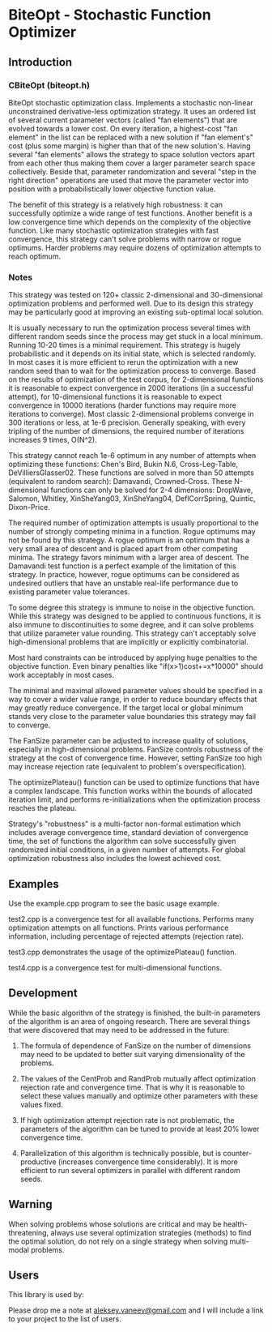 # BiteOpt - Stochastic Function Optimizer #
## Introduction ##

### CBiteOpt (biteopt.h) ###

BiteOpt stochastic optimization class. Implements a stochastic non-linear
unconstrained derivative-less optimization strategy. It uses an ordered
list of several current parameter vectors (called "fan elements") that are
evolved towards a lower cost. On every iteration, a highest-cost "fan
element" in the list can be replaced with a new solution if "fan element's"
cost (plus some margin) is higher than that of the new solution's. Having
several "fan elements" allows the strategy to space solution vectors apart
from each other thus making them cover a larger parameter search space
collectively. Beside that, parameter randomization and several "step in the
right direction" operations are used that move the parameter vector into
position with a probabilistically lower objective function value.

The benefit of this strategy is a relatively high robustness: it can
successfully optimize a wide range of test functions. Another benefit is a
low convergence time which depends on the complexity of the objective
function. Like many stochastic optimization strategies with fast
convergence, this strategy can't solve problems with narrow or rogue
optimums. Harder problems may require dozens of optimization attempts to
reach optimum.

### Notes ###

This strategy was tested on 120+ classic 2-dimensional and 30-dimensional
optimization problems and performed well. Due to its design this strategy may
be particularly good at improving an existing sub-optimal local solution.

It is usually necessary to run the optimization process several times with
different random seeds since the process may get stuck in a local minimum.
Running 10-20 times is a minimal requirement. This strategy is hugely
probabilistic and it depends on its initial state, which is selected randomly.
In most cases it is more efficient to rerun the optimization with a new random
seed than to wait for the optimization process to converge. Based on the
results of optimization of the test corpus, for 2-dimensional functions it is
reasonable to expect convergence in 2000 iterations (in a successful attempt),
for 10-dimensional functions it is reasonable to expect convergence in 10000
iterations (harder functions may require more iterations to converge). Most
classic 2-dimensional problems converge in 300 iterations or less, at 1e-6
precision. Generally speaking, with every tripling of the number of
dimensions, the required number of iterations increases 9 times, O(N^2).

This strategy cannot reach 1e-6 optimum in any number of attempts when
optimizing these functions: Chen's Bird, Bukin N.6, Cross-Leg-Table,
DeVilliersGlasser02. These functions are solved in more than 50 attempts
(equivalent to random search): Damavandi, Crowned-Cross. These N-dimensional
functions can only be solved for 2-4 dimensions: DropWave, Salomon, Whitley,
XinSheYang03, XinSheYang04, DeflCorrSpring, Quintic, Dixon-Price.

The required number of optimization attempts is usually proportional to the
number of strongly competing minima in a function. Rogue optimums may not be
found by this strategy. A rogue optimum is an optimum that has a very small
area of descent and is placed apart from other competing minima. The
strategy favors minimum with a larger area of descent. The Damavandi test
function is a perfect example of the limitation of this strategy. In practice,
however, rogue optimums can be considered as undesired outliers that have an
unstable real-life performance due to existing parameter value tolerances.

To some degree this strategy is immune to noise in the objective function.
While this strategy was designed to be applied to continuous functions, it is
also immune to discontinuities to some degree, and it can solve problems that
utilize parameter value rounding. This strategy can't acceptably solve
high-dimensional problems that are implicitly or explicitly combinatorial.

Most hard constraints can be introduced by applying huge penalties to the
objective function. Even binary penalties like "if(x>1)cost+=x*10000" should
work acceptably in most cases.

The minimal and maximal allowed parameter values should be specified in a way
to cover a wider value range, in order to reduce boundary effects that may
greatly reduce convergence. If the target local or global minimum stands
very close to the parameter value boundaries this strategy may fail to
converge.

The FanSize parameter can be adjusted to increase quality of solutions,
especially in high-dimensional problems. FanSize controls robustness of the
strategy at the cost of convergence time. However, setting FanSize too high
may increase rejection rate (equivalent to problem's overspecification).

The optimizePlateau() function can be used to optimize functions that have a
complex landscape. This function works within the bounds of allocated
iteration limit, and performs re-initializations when the optimization process
reaches the plateau.

Strategy's "robustness" is a multi-factor non-formal estimation which includes
average convergence time, standard deviation of convergence time, the set of
functions the algorithm can solve successfully given randomized initial
conditions, in a given number of attempts. For global optimization robustness
also includes the lowest achieved cost.

## Examples ##

Use the example.cpp program to see the basic usage example.

test2.cpp is a convergence test for all available functions. Performs many
optimization attempts on all functions. Prints various performance
information, including percentage of rejected attempts (rejection rate).

test3.cpp demonstrates the usage of the optimizePlateau() function.

test4.cpp is a convergence test for multi-dimensional functions.

## Development ##

While the basic algorithm of the strategy is finished, the built-in parameters
of the algorithm is an area of ongoing research. There are several things that
were discovered that may need to be addressed in the future:

1. The formula of dependence of FanSize on the number of dimensions may need
to be updated to better suit varying dimensionality of the problems.

2. The values of the CentProb and RandProb mutually affect optimization
rejection rate and convergence time. That is why it is reasonable to select
these values manually and optimize other parameters with these values fixed.

3. If high optimization attempt rejection rate is not problematic, the
parameters of the algorithm can be tuned to provide at least 20% lower
convergence time.

4. Parallelization of this algorithm is technically possible, but is
counter-productive (increases convergence time considerably). It is more
efficient to run several optimizers in parallel with different random seeds.

## Warning ##

When solving problems whose solutions are critical and may be
health-threatening, always use several optimization strategies (methods) to
find the optimal solution, do not rely on a single strategy when solving
multi-modal problems.

## Users ##
This library is used by:

Please drop me a note at aleksey.vaneev@gmail.com and I will include a link to
your project to the list of users.
